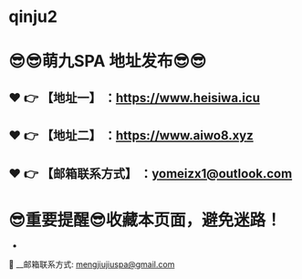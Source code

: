 # qinju2
:sunglasses::sunglasses:萌九SPA 地址发布:sunglasses::sunglasses:
==
:heart: :point_right: 【地址一】 ：https://www.heisiwa.icu
------
:heart: :point_right: 【地址二】 ：https://www.aiwo8.xyz
------
:heart: :point_right: 【邮箱联系方式】 ：yomeizx1@outlook.com
------
:sunglasses:重要提醒:sunglasses:收藏本页面，避免迷路！
==

-

:e-mail: __邮箱联系方式: mengjiujiuspa@gmail.com 


